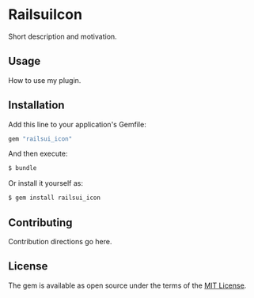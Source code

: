 # RailsuiIcon
Short description and motivation.

## Usage
How to use my plugin.

## Installation
Add this line to your application's Gemfile:

```ruby
gem "railsui_icon"
```

And then execute:
```bash
$ bundle
```

Or install it yourself as:
```bash
$ gem install railsui_icon
```

## Contributing
Contribution directions go here.

## License
The gem is available as open source under the terms of the [MIT License](https://opensource.org/licenses/MIT).
